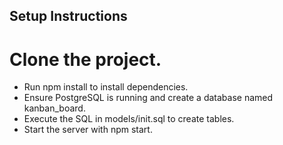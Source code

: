 ## Setup Instructions

# Clone the project.
- Run npm install to install dependencies.
- Ensure PostgreSQL is running and create a database named kanban_board.
- Execute the SQL in models/init.sql to create tables.
- Start the server with npm start.
